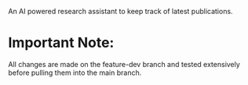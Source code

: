 An AI powered research assistant to keep track of latest publications.

# Important Note:
All changes are made on the feature-dev branch and tested extensively before pulling them into the main branch.
